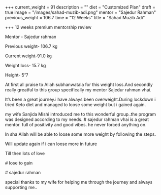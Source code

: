 +++
current_weight = 91
description = ""
diet = "Customized Plan"
draft = true
image = "/images/sahad-muzib-adi.png"
mentor = "Sajedur Rahman"
previous_weight = 106.7
time = "12 Weeks"
title = "Sahad Muzib Adi"

+++
12 weeks premium mentorship review

Mentor - Sajedur rahman

Previous weight- 106.7 kg

Current weight-91.0 kg

Weight loss- 15.7 kg

Height- 5”7

At first all praise to Allah subhanwatala for this weight loss.And secondly really greatful to this group specifically my mentor Sajedur rahman vhai.

It’s been a great journey.i have always been overweight.During lockdown i tried Keto diet and managed to loose some weight but i gained again.

my wife Sanjida Mishi introduced me to this wonderful group..the program was designed according to my needs. # sajedur rahman vhai is a great mentor. full of positivity and good vibes. he never forced anything on.

In sha Allah will be able to loose some more weight by following the steps.

Will update again if i can loose more in future

Till then lots of love

\# lose to gain

\# sajedur rahman

special thanks to my wife for helping me through the journey and always supporting me..
